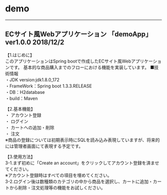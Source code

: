 # demo

 --------------------
 ECサイト風Webアプリケーション
 「demoApp」
  ver1.0.0 2018/12/2
 --------------------
 
 
【1.はじめに】  
 このアプリケーションはSpring bootで作成したECサイト風Webアプリケーションです。
 基本的な商品購入までのフローにおける機能を実装しています。
■技術情報  
・JDK version:jdk1.8.0_172  
・FrameWork：Spring boot 1.3.3.RELEASE  
・DB：H2database  
・build：Maven  

【2.基本機能】  
・ アカウント登録  
・ ログイン  
・ カートへの追加・削除  
・ 注文  
※商品の登録については初期表示時にSQLを読み込み表現していますが、将来的には管理者画面にて表現する予定です。

【3.使用方法】  
 3-1.まず初めに「Create an account」をクリックしてアカウント登録を済ませてください。  
 ※アカウント登録時はすべての項目を埋めてください。  
 3-2.ログイン後は数種類のカテゴリの中から商品を選択し、カートに追加・カートから削除・注文処理等の機能をお試しください。
